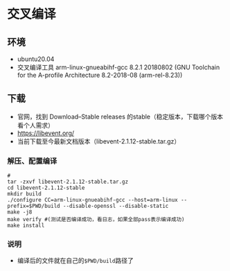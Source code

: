 # 交叉编译
## 环境
- ubuntu20.04
- 交叉编译工具 arm-linux-gnueabihf-gcc 8.2.1 20180802 (GNU Toolchain for the A-profile Architecture 8.2-2018-08 (arm-rel-8.23))

## 下载
- 官网，找到 Download–Stable releases 的stable（稳定版本，下载哪个版本看个人需求）
- https://libevent.org/
- 当前下载至今最新文档版本（libevent-2.1.12-stable.tar.gz）

### 解压、配置编译
```shell
# 
tar -zxvf libevent-2.1.12-stable.tar.gz
cd libevent-2.1.12-stable
mkdir build
./configure CC=arm-linux-gnueabihf-gcc --host=arm-linux --prefix=$PWD/build --disable-openssl --disable-static
make -j8
make verify #(测试是否编译成功，看日志，如果全部pass表示编译成功)
make install 
```

### 说明
- 编译后的文件就在自己的`$PWD/build`路径了 